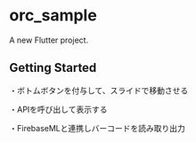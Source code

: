 # orc_sample

A new Flutter project.

## Getting Started

・ボトムボタンを付与して、スライドで移動させる

・APIを呼び出して表示する

・FirebaseMLと連携しバーコードを読み取り出力
